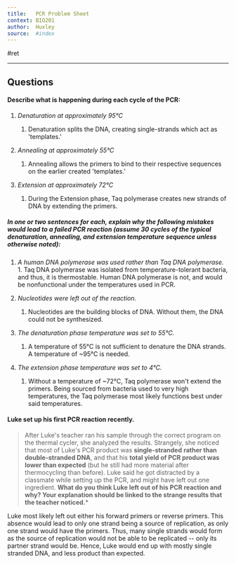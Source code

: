 ```yaml
---
title:   PCR Problem Sheet
context: BIO201
author:  Huxley
source:  #index
---
```


#ret 

---

## Questions 

####  Describe what is happening during each cycle of the PCR:
1. *Denaturation at approximately 95°C*
	1.  Denaturation splits the DNA, creating single-strands which act as 'templates.'
	
1.  *Annealing at approximately 55°C*
	1.  Annealing allows the primers to bind to their respective sequences on the earlier created 'templates.'
	
2.  *Extension at approximately 72°C*
	1.  During the Extension phase, Taq polymerase creates new strands of DNA by extending the primers. 


##### In one or two sentences for each, explain why the following mistakes would lead to a failed PCR reaction (assume 30 cycles of the typical denaturation, annealing, and extension temperature sequence unless otherwise noted):

1.   *A human DNA polymerase was used rather than Taq DNA polymerase.*
	1.   Taq DNA polymerase was isolated from temperature-tolerant bacteria, and thus, it is thermostable. Human DNA polymerase is not, and would be nonfunctional under the temperatures used in PCR.
	
2. *Nucleotides were left out of the reaction.*
	1. Nucleotides are the building blocks of DNA. Without them, the DNA could not be synthesized. 
	
3.  *The denaturation phase temperature was set to 55°C.*
	1. A temperature of 55°C is not sufficient to denature the DNA strands. A temperature of ~95°C is needed.
	
4.  *The extension phase temperature was set to 4°C.*
	1. Without a temperature of ~72°C, Taq polymerase won't extend the primers. Being sourced from bacteria used to very high temperatures, the Taq polymerase most likely functions best under said temperatures.

#### Luke set up his first PCR reaction recently.
> After Luke's teacher ran his sample through the correct program on the thermal cycler, she analyzed the results. Strangely, she noticed that most of Luke's PCR product was **single-stranded** **rather than double-stranded DNA**, and that his **total yield of PCR product was** **lower than expected** (but he still had more material after thermocycling than before). Luke said he got distracted by a classmate while setting up the PCR, and might have left out one ingredient. **What do you think Luke left out of his PCR reaction and why? Your explanation should be linked to the strange results that the teacher noticed.***

Luke most likely left out either his forward primers or reverse primers. This absence would lead to only one strand being a source of replication, as only one strand would have the primers. Thus, many single strands would form as the source of replication would not be able to be replicated -- only its partner strand would be. Hence, Luke would end up with mostly single stranded DNA, and less product than expected.














